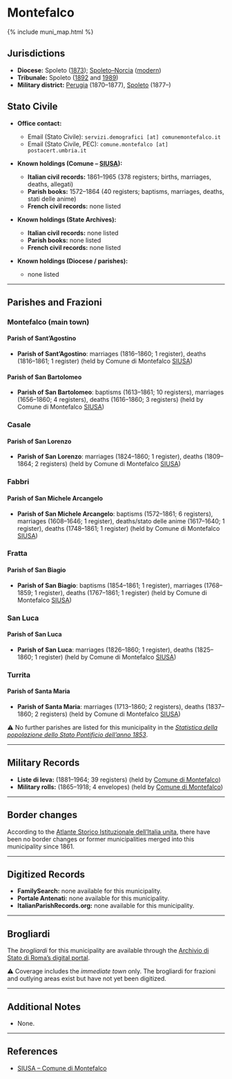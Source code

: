 # Montefalco

{% include muni_map.html %}

## Jurisdictions

* **Diocese:** Spoleto ([1873](https://www.google.it/books/edition/Il_libro_de_comuni_del_Regno_d_Italia_co/WF9mfeJJcDEC?gbpv=1)); [Spoleto–Norcia](../dio/spoleto.md) ([modern](https://www.chiesacattolica.it/annuario-cei/ricerca-parrocchie/))
* **Tribunale:** Spoleto ([1892](https://www.google.it/books/edition/Bollettino_ufficiale_del_Ministero_di_gr/kRXd4t5fK-0C?hl=en&gbpv=1&pg=PA457&printsec=frontcover) and [1989](https://www.google.it/books/edition/Gazzetta_ufficiale_della_Repubblica_ital/-Z6nogg-qMQC?hl=en&gbpv=1&pg=RA8-PA38&printsec=frontcover))
* **Military district:** [Perugia](../mil/perugia.md) (1870–1877), [Spoleto](../mil/spoleto.md) (1877–)

## Stato Civile

* **Office contact:**

  * Email (Stato Civile): `servizi.demografici [at] comunemontefalco.it`
  * Email (Stato Civile, PEC): `comune.montefalco [at] postacert.umbria.it`

* **Known holdings (Comune – [SIUSA](https://siusa-archivi.cultura.gov.it/cgi-bin/siusa/pagina.pl?TipoPag=comparc&Chiave=328589)):**

  * **Italian civil records:** 1861–1965 (378 registers; births, marriages, deaths, allegati)
  * **Parish books:** 1572–1864 (40 registers; baptisms, marriages, deaths, stati delle anime)
  * **French civil records:** none listed

* **Known holdings (State Archives):**

  * **Italian civil records:** none listed
  * **Parish books:** none listed
  * **French civil records:** none listed

* **Known holdings (Diocese / parishes):**

  * none listed

---

## Parishes and Frazioni

### Montefalco (main town)

#### Parish of Sant’Agostino

* **Parish of Sant’Agostino**: marriages (1816–1860; 1 register), deaths (1816–1861; 1 register) (held by Comune di Montefalco [SIUSA](https://siusa-archivi.cultura.gov.it/cgi-bin/siusa/pagina.pl?Chiave=328589))

#### Parish of San Bartolomeo

* **Parish of San Bartolomeo**: baptisms (1613–1861; 10 registers), marriages (1656–1860; 4 registers), deaths (1616–1860; 3 registers) (held by Comune di Montefalco [SIUSA](https://siusa-archivi.cultura.gov.it/cgi-bin/siusa/pagina.pl?Chiave=328589))

### Casale

#### Parish of San Lorenzo

* **Parish of San Lorenzo**: marriages (1824–1860; 1 register), deaths (1809–1864; 2 registers) (held by Comune di Montefalco [SIUSA](https://siusa-archivi.cultura.gov.it/cgi-bin/siusa/pagina.pl?Chiave=328589))

### Fabbri

#### Parish of San Michele Arcangelo

* **Parish of San Michele Arcangelo**: baptisms (1572–1861; 6 registers), marriages (1608–1646; 1 register), deaths/stato delle anime (1617–1640; 1 register), deaths (1748–1861; 1 register) (held by Comune di Montefalco [SIUSA](https://siusa-archivi.cultura.gov.it/cgi-bin/siusa/pagina.pl?Chiave=328589))

### Fratta

#### Parish of San Biagio

* **Parish of San Biagio**: baptisms (1854–1861; 1 register), marriages (1768–1859; 1 register), deaths (1767–1861; 1 register) (held by Comune di Montefalco [SIUSA](https://siusa-archivi.cultura.gov.it/cgi-bin/siusa/pagina.pl?Chiave=328589))

### San Luca

#### Parish of San Luca

* **Parish of San Luca**: marriages (1826–1860; 1 register), deaths (1825–1860; 1 register) (held by Comune di Montefalco [SIUSA](https://siusa-archivi.cultura.gov.it/cgi-bin/siusa/pagina.pl?Chiave=328589))

### Turrita

#### Parish of Santa Maria

* **Parish of Santa Maria**: marriages (1713–1860; 2 registers), deaths (1837–1860; 2 registers) (held by Comune di Montefalco [SIUSA](https://siusa-archivi.cultura.gov.it/cgi-bin/siusa/pagina.pl?Chiave=328589))

⚠️ No further parishes are listed for this municipality in the *[Statistica della popolazione dello Stato Pontificio dell’anno 1853](https://www.google.it/books/edition/Statistics_della_popolazione_dello_Stato/v6dCAQAAMAAJ)*.

---

## Military Records

* **Liste di leva:** (1881–1964; 39 registers) (held by [Comune di Montefalco](https://siusa-archivi.cultura.gov.it/cgi-bin/siusa/pagina.pl?TipoPag=comparc&Chiave=328788&RicVM=ricercasemplice&RicProgetto=reg%2dumb&RicPag=2&RicFrmRicSemplice=Liste%20di%20leva&RicSez=complessi))
* **Military rolls:** (1865–1918; 4 envelopes) (held by [Comune di Montefalco](https://siusa-archivi.cultura.gov.it/cgi-bin/siusa/pagina.pl?TipoPag=comparc&Chiave=328788&RicVM=ricercasemplice&RicProgetto=reg%2dumb&RicPag=2&RicFrmRicSemplice=Liste%20di%20leva&RicSez=complessi))

---

## Border changes

According to the [Atlante Storico Istituzionale dell’Italia unita](http://dati.san.beniculturali.it/asi/local/), there have been no border changes or former municipalities merged into this municipality since 1861.

---

## Digitized Records

* **FamilySearch:** none available for this municipality.
* **Portale Antenati:** none available for this municipality.
* **ItalianParishRecords.org:** none available for this municipality.

---

## Brogliardi

The *brogliardi* for this municipality are available through the [Archivio di Stato di Roma’s digital portal](https://imagoarchiviodistatoroma.cultura.gov.it/Gregoriano/s_brogliardi.php?Provincia=Spoleto&Denominazione=Monte%20Falco).

⚠️ Coverage includes the *immediate town* only. The brogliardi for frazioni and outlying areas exist but have not yet been digitized.

---

## Additional Notes

* None.

---

## References

* [SIUSA – Comune di Montefalco](https://siusa-archivi.cultura.gov.it/cgi-bin/siusa/pagina.pl?TipoPag=comparc&Chiave=328589)
